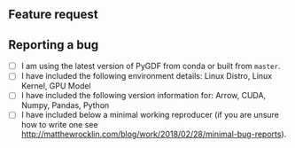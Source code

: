 <!--

Thanks for opening an issue! To help the PyGDF team handle your information
efficiently, please first ensure that there is no other issue present that
already describes the issue you have
(search at https://github.com/gpuopenanalytics/pygdf/issues?&q=is%3Aissue).

If there is no issue present please jump to a section below and delete the
irrelevant one depending on whether you are:

 * Making a feature request.
 * Reporting a bug.

For more general "how do I do X?" type questions, please speak visit
http://gpuopenanalytics.com/#/COMMUNITY for links to Slack and Google
Groups.

-->

## Feature request

<!--

Please include details of the feature you would like to see, why you would
like to see it/the use case

-->

## Reporting a bug

<!--

Before submitting a bug report please ensure that you can check off these boxes:

-->

- [ ] I am using the latest version of PyGDF from conda or built from `master`.
- [ ] I have included the following environment details:
      Linux Distro, Linux Kernel, GPU Model
- [ ] I have included the following version information for:
      Arrow, CUDA, Numpy, Pandas, Python
- [ ] I have included below a minimal working reproducer (if you are unsure how
 to write one see http://matthewrocklin.com/blog/work/2018/02/28/minimal-bug-reports).

<!--

Please include details of the bug here, including, if applicable, what you
expected to happen!

-->

